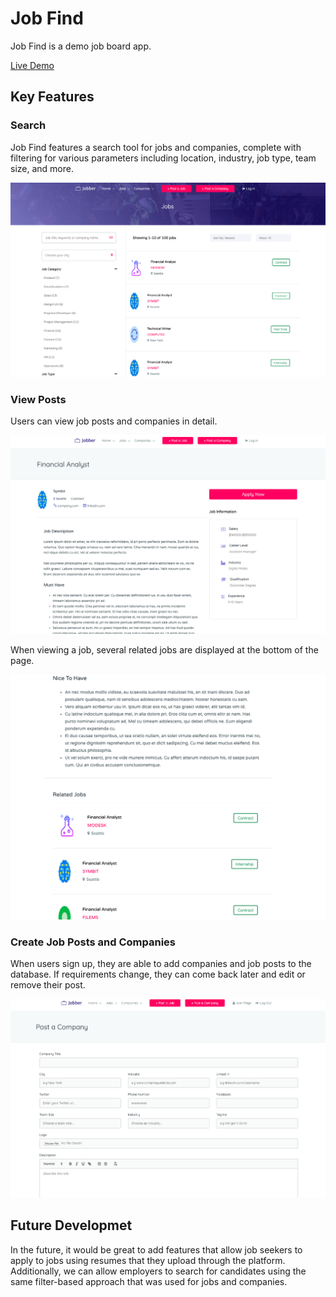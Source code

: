# Job Find

Job Find is a demo job board app.

[Live Demo](https://jobber-demo-app.herokuapp.com/#/)

## Key Features

### Search

Job Find features a search tool for jobs and companies, complete with filtering for various parameters including location, industry, job type, team size, and more.

![Alt text](/app/assets/images/search_page.png)

### View Posts

Users can view job posts and companies in detail.

![Alt text](/app/assets/images/post_page.png)

When viewing a job, several related jobs are displayed at the bottom of the page.   

![Alt text](/app/assets/images/related_posts.png)

### Create Job Posts and Companies

When users sign up, they are able to add companies and job posts to the database. If requirements change, they can come back later and edit or remove their post.

![Alt text](/app/assets/images/post_form.png)

## Future Developmet

In the future, it would be great to add features that allow job seekers to apply to jobs using resumes that they upload through the platform. Additionally, we can allow employers to search for candidates using the same filter-based approach that was used for jobs and companies.

